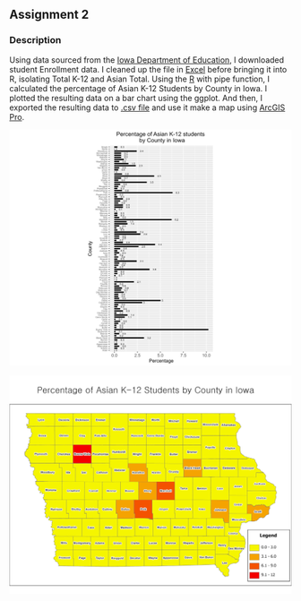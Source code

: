 ## Assignment 2

### Description

Using data sourced from the [Iowa Department of Education](https://educateiowa.gov/data-reporting/education-statistics-pk-12), I downloaded student Enrollment data. I cleaned up the file in [Excel](assign2/LA558_Assign2.xlsx) before bringing it into R, isolating Total K-12 and Asian Total. Using the [R](assign2/assign2.R) with pipe function, I calculated the percentage of Asian K-12 Students by County in Iowa. I plotted the resulting data on a bar chart using the ggplot. And then, I exported the resulting data to [.csv file](assign2/Assign2_ForGIS.csv) and use it make a map using [ArcGIS Pro](assign2/assign2).

![Plot1](assign2/BarPlot_Assign2.png)


![Map1](assign2/Map_Assign2.jpg)
